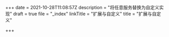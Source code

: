 +++
date = 2021-10-28T11:08:57Z
description = "将任意服务替换为自定义实现"
draft = true
file = "_index"
linkTitle = "扩展与自定义"
title = "扩展与自定义"

+++
